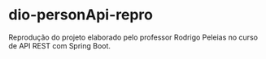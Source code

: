 # dio-personApi-repro
Reprodução do projeto elaborado pelo professor Rodrigo Peleias no curso de API REST com Spring Boot. 
